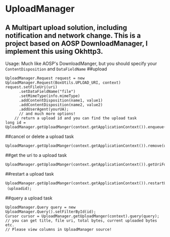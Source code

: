 # UploadManager
A Multipart upload solution, including notification and network change.
This is a project based on AOSP DownloadManager, I implement this using Okhttp3.
------
Usage: Much like AOSP's DownloadManger, but you should specify your `ContentDisposition` and `DataFieldName`
##upload
  
    UploadManager.Request request = new UploadManager.Request(BoxUtils.UPLOAD_URI, context)
    request.setFileUri(uri)
          .setDataFieldName("file")
          .setMimeType(info.mimeType)
          .addContentDisposition(name1, value1)
          .addContentDisposition(name2, value2)
          .addUserAgent(yourUA);
          // and much more options!
        // return a upload id and you can find the upload task
    long id = UploadManager.getUploadManger(context.getApplicationContext()).enqueue(request);


##cancel or delete a upload task

    UploadManager.getUploadManger(context.getApplicationContext()).remove(uploadId);

##get the uri to a upload task

    UploadManager.getUploadManger(context.getApplicationContext()).getUriForUploadedFile(uploadId);

##restart a upload task

    UploadManager.getUploadManger(context.getApplicationContext()).restartUpload（uploadid);

##query a upload task

    UploadManager.Query query = new UploadManager.Query().setFilterById(id);
    Cursor cursor = UploadManager.getUploadManger(context).query(query);
    // you can get title, file uri, total bytes, current uploaded bytes etc.
    // Please view columns in UploadManager source!


